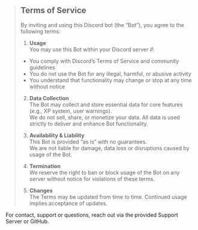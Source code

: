 > ## Terms of Service
>
> By inviting and using this Discord bot (the “Bot”), you agree to the following terms:
>
> 1. **Usage**  
> You may use this Bot within your Discord server if:
> - You comply with Discord’s Terms of Service and community guidelines  
> - You do not use the Bot for any illegal, harmful, or abusive activity  
> - You understand that functionality may change or stop at any time without notice  
>
> 2. **Data Collection**  
> The Bot may collect and store essential data for core features (e.g., XP system, user warnings).  
> We do not sell, share, or monetize your data. All data is used strictly to deliver and enhance Bot functionality.  
>
> 3. **Availability & Liability**  
> This Bot is provided “as is” with no guarantees.  
> We are not liable for damage, data loss or disruptions caused by usage of the Bot.  
>
> 4. **Termination**  
> We reserve the right to ban or block usage of the Bot on any server without notice for violations of these terms.
>
> 5. **Changes**  
> The Terms may be updated from time to time. Continued usage implies acceptance of updates.

For contact, support or questions, reach out via the provided Support Server or GitHub.

